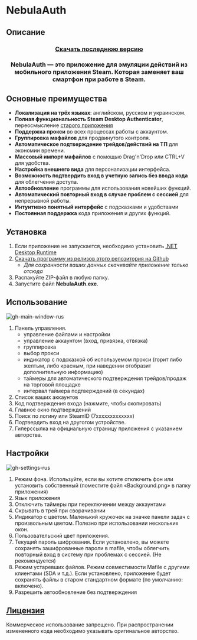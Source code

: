 # NebulaAuth

## Описание

<h3 align="center" style="margin-bottom:0">
  <a href="https://github.com/achiez/NebulaAuth-Steam-Desktop-Authenticator-by-Achies/releases/latest">Скачать последнюю версию</a>
</h3>

<h3 align="center">NebulaAuth — это приложение для эмуляции действий из мобильного приложения Steam. Которая заменяет ваш смартфон при работе в Steam.</h3>



## Основные преимущества

- **Локализация на трёх языках**: английском, русском и украинском.
- **Полная функциональность Steam Desktop Authenticator**, переосмысление [старого приложения](https://github.com/Jessecar96/SteamDesktopAuthenticator)
- **Поддержка прокси** во всех процессах работы с аккаунтом.
- **Группировка мафайлов** для продвинутого контроля.
- **Автоматическое подтверждение трейдов/действий на ТП** для экономии времени.
- **Массовый импорт мафайлов** с помощью Drag'n'Drop или CTRL+V для удобства.
- **Настройка внешнего вида** для персонализации интерфейса.
- **Возможность подтвердить вход в учетную запись без ввода кода** для облегчения доступа.
- **Автообновление** программы для использования новейших функций.
- **Автоматический повторный вход в случае проблем с сессией** для непрерывной работы.
- **Интуитивно понятный интерфейс** с подсказками и удобствами
- **Постоянная поддержка** кода приложения и других функций.

## Установка

1. Если приложение не запускается, необходимо установить [.NET Desktop Runtime](https://dotnet.microsoft.com/en-us/download/dotnet/8.0)
2. [Скачать программу из релизов этого репозитория на Github](https://github.com/achiez/NebulaAuth-Steam-Desktop-Authenticator-by-Achies/releases/latest)
      * *Для сохранности ваших данных скачивайте приложение только отсюда*
4. Распакуйте ZIP-файл в любую папку.
5. Запустите файл **NebulaAuth.exe**.

## Использование
   
![gh-main-window-rus](https://github.com/achiez/NebulaAuth-Steam-Desktop-Authenticator-by-Achies/assets/106531132/6a84f414-0e24-40a4-8adb-f1923fbe8719)


1. Панель управления.
    - управление файлами и настройки
    - управление аккаунтом (вход, привязка, отвязка)
    - группировка
    - выбор прокси
    - индикатор с подсказкой об используемом прокси (горит либо желтым, либо красным, при наведении отобразит дополнительную информацию)
    - таймеры для автоматического подтверждения трейдов/продаж на торговой площадке
    - интервал таймера подтверждений (в секундах)
2. Список ваших аккаунтов
3. Код подтверждения входа (нажмите, чтобы скопировать)
4. Главное окно подтверждений
5. Поиск по логину или SteamID (7xxxxxxxxxxxxx)
6. Подтвердить вход на другогом устройстве.
7. Гиперссылка на официальную страницу приложения с указанием авторства.

## Настройки
![gh-settings-rus](https://github.com/achiez/NebulaAuth-Steam-Desktop-Authenticator-by-Achies/assets/106531132/33246ed1-1e3d-4310-88c5-085e5c50bc6b)


1. Режим фона. Используйте, если вы хотите отключить фон или установить собственный (поместите файл «Background.png» в папку приложения)
2. Язык приложения
3. Отключить таймеры при переключении между аккаунтами
4. Скрывать в трей при сворачивании
5. Индикатор с цветом. Маленький кружочек на значке панели задач с произвольным цветом. Полезно при использовании нескольких окон.
6. Пользовательский цвет приложения.
7. Текущий пароль шифрования. Если установлено, вы можете сохранять зашифрованные пароли в mafile, чтобы облегчить повторный вход в систему при проблемах с сессией. (Не рекомендуется)
8. Режим устаревших файлов. Режим совместимости Mafile с другими клиентами (SDA и т.д.). Если установлено, приложение будет сохранять файлы в старом стандартном формате (по умолчанию: включено).
9. Разрешить автообновление без подтверждения
   
  

## [Лицензия](/LICENSE.md)

Коммерческое использование запрещено. При распространении измененного кода необходимо указывать оригинальное авторство.
